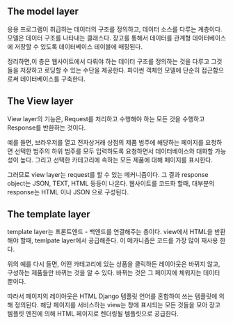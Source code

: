 ## The model layer

응용 프로그램이 취급하는 데이터의 구조를 정의하고, 데이터 소스를 다루는 계층이다.
모델은 데이터 구조를 나타내는 클래스다. 장고를 통해서 데이터를 관계형 데이터베이스에 저장할 수 있도록
데이터베이스 테이블에 매핑된다.

정리하면,이 층은 웹사이트에서 다뤄야 하는 데이터 구조를 정의하는 것을 다루고 
그것들을 저장하고 로딩할 수 있는 수단을 제공한다. 파이썬 객체인 모델에 단순히 접근함으로써 데이터베이스를
구축한다.


## The View layer
View layer의 기능은, Request를 처리하고 수행해야 하는 모든 것을 수행하고 Response를 반환하는 것이다.

예를 들면, 브라우저를 열고 전자상거래 상점의 제품 범주에 해당하는 페이지를 요청하면 선택한 범주의
하위 범주를 모두 입력하도록 요쳥하면서 데이터베이스와 대화할 가능성이 높다.
그리고 선택한 카테고리에 속하는 모든 제품에 대해 페이지를 표시한다.

그러므로 view layer는 request를 할 수 있는 메커니즘이다. 그 결과 response object는 JSON, TEXT, HTML
등등이 나온다. 웹사이트를 코드화 할때, 대부분의 response는 HTML 이나 JSON 으로 구성된다.

## The template layer
template layer는 프론트엔드 - 백엔드를 연결해주는 층이다. view에서 HTML을 반환해야 할때, temlpate
layer에서 공급해준다. 이 메카니즘은 코드를 가장 많이 재사용 한다.

위의 예를 다시 들면, 어떤 카테고리에 있는 상품을 클릭하든 레이아웃은 바뀌지 않고, 구성하는 제품들만
바뀌는 것을 알 수 있다. 바뀌는 것은 그 페이지에 체워지는 데이터 뿐이다.

따라서 페이지의 레이아웃은 HTML Django 템플릿 언어를 혼합하여 쓰는 템플릿에 의해 정의된다. 해당 페이지를
서비스하는 view는 창에 표시되는 모든 것들을 모아 장고 템플릿 엔진에 의해 HTML 페이지로 렌더링될
템플릿으로 공급한다. 

